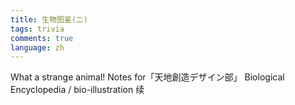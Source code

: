 ```yaml
---
title: 生物图鉴(二)
tags: trivia
comments: true
language: zh
---
```


What a strange animal! Notes for「天地創造デザイン部」 Biological Encyclopedia / bio-illustration 续

